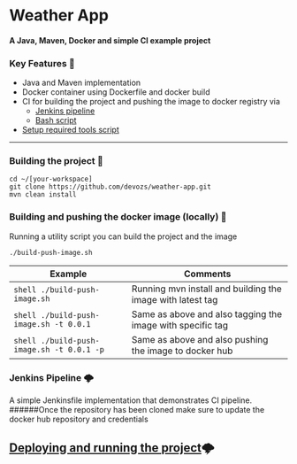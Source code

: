 # Weather App
#### A Java, Maven, Docker and simple CI example project

### Key Features 🔑

- Java and Maven implementation
- Docker container using Dockerfile and docker build
- CI for building the project and pushing the image to docker registry via 
  - [Jenkins pipeline](https://github.com/devozs/weather-app/blob/dev/Jenkinsfile)
  - [Bash script](https://github.com/devozs/weather-app/blob/dev/build-push-image.sh)
- [Setup required tools script](https://github.com/devozs/weather-app/blob/dev/setup-prerequisites.sh)

---

### Building the project 🚪

    cd ~/[your-workspace]
    git clone https://github.com/devozs/weather-app.git
    mvn clean install

### Building and pushing the docker image (locally) 🚪
Running a utility script you can build the project and the image
```shell
./build-push-image.sh
```
| Example                                       | Comments           
| ----------------------------------------------|-----------------------------------------------------------------------|
| ```shell ./build-push-image.sh```             | Running mvn install and building the image with latest tag
| ```shell ./build-push-image.sh -t 0.0.1```    | Same as above and also tagging the image with specific tag
| ```shell ./build-push-image.sh -t 0.0.1 -p``` | Same as above and also pushing the image to docker hub

### Jenkins Pipeline 🌩️
A simple Jenkinsfile implementation that demonstrates CI pipeline.
######Once the repository has been cloned make sure to update the docker hub repository and credentials

## [Deploying and running the project](https://www.google.com)🌩️
